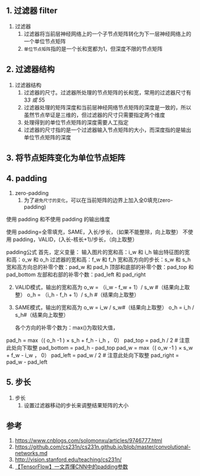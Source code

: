 
## 1. 过滤器 filter

1. 过滤器
    1. 过滤器将当前层神经网络上的一个子节点矩阵转化为下一层神经网络上的一个单位节点矩阵
    2. `单位节点矩阵`指的是一个长和宽都为1，但深度不限的节点矩阵

## 2. 过滤器结构

1. 过滤器结构
    1. 过滤器的尺寸。过滤器所处理的节点矩阵的长和宽，常用的过滤器尺寸有 3*3 或 5*5 
    2. 过滤器处理的矩阵深度和当前层神经网络节点矩阵的深度是一致的，所以虽然节点举证是三维的，但过滤器的尺寸只需要指定两个维度
    3. 处理得到的单位节点矩阵的深度需要人工指定
    4. 过滤器的尺寸指的是一个过滤器输入节点矩阵的大小，而深度指的是输出单位节点矩阵的深度

## 3. 将节点矩阵变化为单位节点矩阵


## 4. padding

1. zero-padding
    1. 为了`避免尺寸的变化`，可以在当前矩阵的边界上加入全0填充(zero-padding)

使用 padding 和不使用 padding 的输出维度

使用 padding=全零填充，SAME，入长/步长，（如果不能整除，向上取整）
不使用 padding，VALID，(入长-核长+1)/步长，（向上取整）

padding公式
首先，定义变量：
输入图片的宽和高：i_w 和 i_h
输出特征图的宽和高：o_w 和 o_h
过滤器的宽和高：f_w 和 f_h
宽和高方向的步长：s_w 和 s_h
宽和高方向总的补零个数：pad_w 和 pad_h
顶部和底部的补零个数：pad_top 和 pad_bottom
左部和右部的补零个数：pad_left 和 pad_right

2. VALID模式，输出的宽和高为
o_w = （i_w - f_w + 1）/ s_w #（结果向上取整）
o_h = （i_h - f_h + 1）/ s_h  #（结果向上取整）
3. SAME模式，输出的宽和高为
o_w = i_w / s_w#（结果向上取整）
o_h = i_h / s_h#（结果向上取整）

    各个方向的补零个数为：max()为取较大值，

pad_h = max（( o_h -1 ) × s_h + f_h - i_h ， 0）
 pad_top = pad_h / 2  # 注意此处向下取整
 pad_bottom = pad_h - pad_top
 pad_w = max（( o_w -1 ) × s_w + f_w - i_w ， 0）
 pad_left = pad_w / 2 # 注意此处向下取整
 pad_right = pad_w - pad_left

## 5. 步长

1. 步长
    1. 设置过滤器移动的步长来调整结果矩阵的大小

## 参考

1. https://www.cnblogs.com/solomonxu/articles/9746777.html
2. https://github.com/cs231n/cs231n.github.io/blob/master/convolutional-networks.md
3. http://vision.stanford.edu/teaching/cs231n/
4. [【TensorFlow】一文弄懂CNN中的padding参数](https://www.cnblogs.com/White-xzx/p/9497029.html)